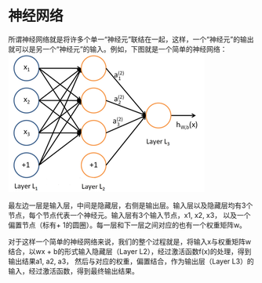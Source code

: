 # 神经网络

所谓神经网络就是将许多个单一“神经元”联结在一起，这样，一个“神经元”的输出就可以是另一个“神经元”的输入。例如，下图就是一个简单的神经网络：
![](https://github.com/666tugege/ai108b/blob/master/Final-term/03-%E7%A5%9E%E7%B6%93%E7%B6%B2%E8%B7%AF_Neural%20Network/1.png)

最左边一层是输入层，中间是隐藏层，右侧是输出层。输入层以及隐藏层均有3个节点，每个节点代表一个神经元。输入层有3个输入节点，x1, x2, x3， 以及一个偏置节点（标有+ 1的圆圈）。每一层和下一层之间对应的也有一个权重矩阵w。

对于这样一个简单的神经网络来说，我们的整个过程就是，将输入x与权重矩阵w结合，以wx + b的形式输入隐藏层（Layer L2），经过激活函数f(x)的处理，得到输出结果a1, a2, a3， 然后与对应的权重，偏置结合，作为输出层（Layer L3）的输入，经过激活函数，得到最终输出结果。

